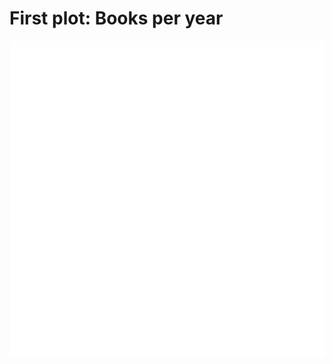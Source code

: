 # First plot: Books per year


![Books Per Year](https://github.com/amirnakar/scratchboard/blob/master/Goodreads/Books%20Per%20Year.svg)
